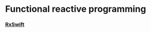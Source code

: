 # Functional reactive programming

###  [RxSwift](https://github.com/bhaveshtandel17/iOS-A-to-Z/tree/master/Functional_reactive_programming/RxSwift)
